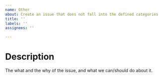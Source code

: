 ```yaml
---
name: Other 
about: Create an issue that does not fall into the defined categories
title: ''
labels: ''
assignees: ''

---
```


# Description
The what and the why of the issue, and what we can/should do about it.
